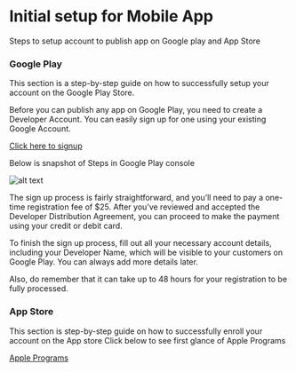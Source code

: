 # Initial setup for Mobile App
Steps to setup account to publish app on Google play and App Store

### Google Play
This section is a step-by-step guide on how to successfully setup your account on the Google Play Store.

Before you can publish any app on Google Play, you need to create a Developer Account. You can easily sign up for one using your existing Google Account.

[Click here to signup](https://play.google.com/apps/publish/signup/)

Below is snapshot of Steps in Google Play console

![alt text](https://themanifest.com/sites/default/files/inline-images/google_developer_account_sign_up.png)

The sign up process is fairly straightforward, and you’ll need to pay a one-time registration fee of $25. After you’ve reviewed and accepted the Developer Distribution Agreement, you can proceed to make the payment using your credit or debit card.

To finish the sign up process, fill out all your necessary account details, including your Developer Name, which will be visible to your customers on Google Play. You can always add more details later.

Also, do remember that it can take up to 48 hours for your registration to be fully processed.

### App Store
This section is step-by-step guide on how to successfully enroll your account on the App store
Click below to see first glance of Apple Programs

[Apple Programs](https://developer.apple.com/programs/)





